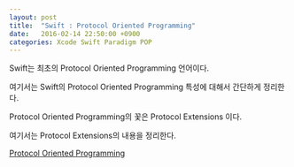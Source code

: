 ```yaml
---
layout: post
title:  "Swift : Protocol Oriented Programming"
date:   2016-02-14 22:50:00 +0900
categories: Xcode Swift Paradigm POP
---
```


Swift는 최초의 Protocol Oriented Programming 언어이다.

여기서는 Swift의 Protocol Oriented Programming 특성에 대해서 간단하게 정리한다.

Protocol Oriented Programming의 꽃은 Protocol Extensions 이다.

여기서는 Protocol Extensions의 내용을 정리한다.

[Protocol Oriented Programming](https://medium.com/swift-programming/protocol-oriented-programming-a3e192f6e8f2#.t89hto4fm)
